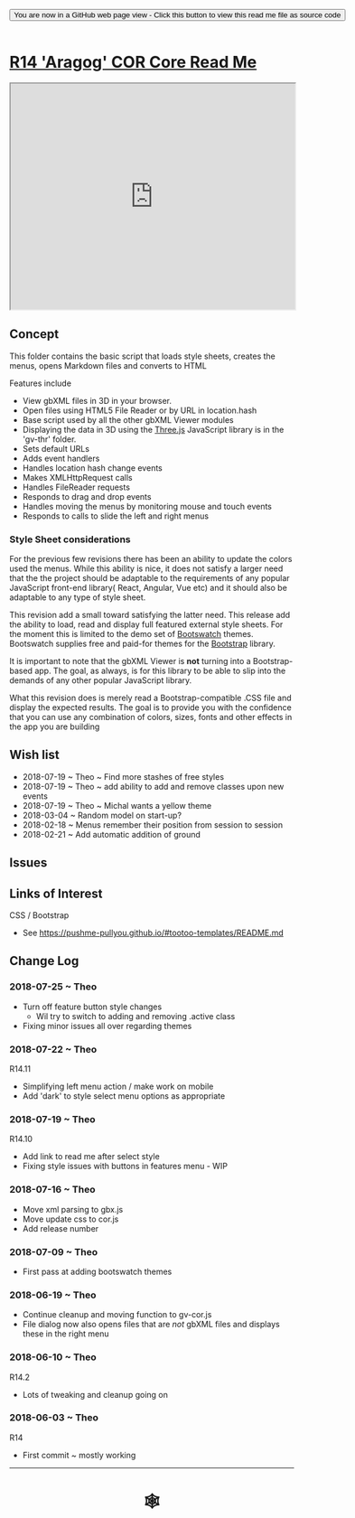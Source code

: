 <span style=display:none; >[You are now in a GitHub source code view - click this link to view Read Me file as a web page](http://www.ladybug.tools/spider/index.html#gbxml-viewer/r14/gv-cor-core/README.md "View file as a web page." ) </span>

<div><input type=button class="btn btn-secondary btn-sm" onclick="window.location.href='https://github.com/ladybug-tools/spider/blob/master/gbxml-viewer/r14/gv-cor-core/README.md'";
value='You are now in a GitHub web page view - Click this button to view this read me file as source code' ></div>

<br>

# [R14 'Aragog' COR Core Read Me]( #gbxml-viewer/r14/gv-cor-core/README.md )


<iframe class=iframeReadMe src=https://www.ladybug.tools/spider/gbxml-viewer/r14/gv-cor-core/gv-cor.html width=100% height=400px >Iframes are not displayed on github.com</iframe>


## Concept


This folder contains the basic script that loads style sheets, creates the menus, opens Markdown files and converts to HTML

Features include

* View gbXML files in 3D in your browser.
* Open files using HTML5 File Reader or by URL in location.hash
* Base script used by all the other gbXML Viewer modules
* Displaying the data in 3D using the [Three.js]( https://threejs.org ) JavaScript library is in the 'gv-thr' folder.
* Sets default URLs
* Adds event handlers
* Handles location hash change events
* Makes XMLHttpRequest calls
* Handles FileReader requests
* Responds to drag and drop events
* Handles moving the menus by monitoring mouse and touch events
* Responds to calls to slide the left and right menus

### Style Sheet considerations

For the previous few revisions there has been an ability to update the colors used the menus. While this ability is nice, it does not satisfy a larger need that the the project should be adaptable to the requirements of any popular JavaScript front-end library( React, Angular, Vue etc) and it should also be adaptable to any type of style sheet.

This revision add a small toward satisfying the latter need. This release add the ability to load, read and display full featured external style sheets. For the moment this is limited to the demo set of [Bootswatch]( https://bootswatch.com/ ) themes. Bootswatch supplies free and paid-for themes for the [Bootstrap]( https://getbootstrap.com/ ) library.

It is important to note that the gbXML Viewer is **not** turning into a Bootstrap-based app. The goal, as always, is for this library to be able to slip into the demands of any other popular JavaScript library.

What this revision does is merely read a Bootstrap-compatible .CSS file and display the expected results. The goal is to provide you with the confidence that you can use any combination of colors, sizes, fonts and other effects in the app you are building


## Wish list

* 2018-07-19 ~ Theo ~ Find more stashes of free styles
* 2018-07-19 ~ Theo ~ add ability to add and remove classes upon new events
* 2018-07-19 ~ Theo ~ Michal wants a yellow theme
* 2018-03-04 ~ Random model on start-up?
* 2018-02-18 ~ Menus remember their position from session to session
* 2018-02-21 ~ Add automatic addition of ground


## Issues



## Links of Interest

CSS / Bootstrap
* See https://pushme-pullyou.github.io/#tootoo-templates/README.md


## Change Log


### 2018-07-25 ~ Theo

* Turn off feature button style changes
	* Wil try to switch to adding and removing .active class
* Fixing minor issues all over regarding themes

### 2018-07-22 ~ Theo

R14.11
* Simplifying left menu action / make work on mobile
* Add 'dark' to style select menu options as appropriate

### 2018-07-19 ~ Theo

R14.10
* Add link to read me after select style
* Fixing style issues with buttons in features menu - WIP


### 2018-07-16 ~ Theo

* Move xml parsing to gbx.js
* Move update css to cor.js
* Add release number


### 2018-07-09 ~ Theo

* First pass at adding bootswatch themes


### 2018-06-19 ~ Theo

* Continue cleanup and moving function to gv-cor.js
* File dialog now also opens files that are *not* gbXML files and displays these in the right menu

### 2018-06-10 ~ Theo

R14.2
* Lots of tweaking and cleanup going on

### 2018-06-03 ~ Theo

R14
* First commit ~ mostly working

***

# <center title="hello!" ><a href=javascript:window.scrollTo(0,0); style=text-decoration:none; > &#x1f578; </a></center>



